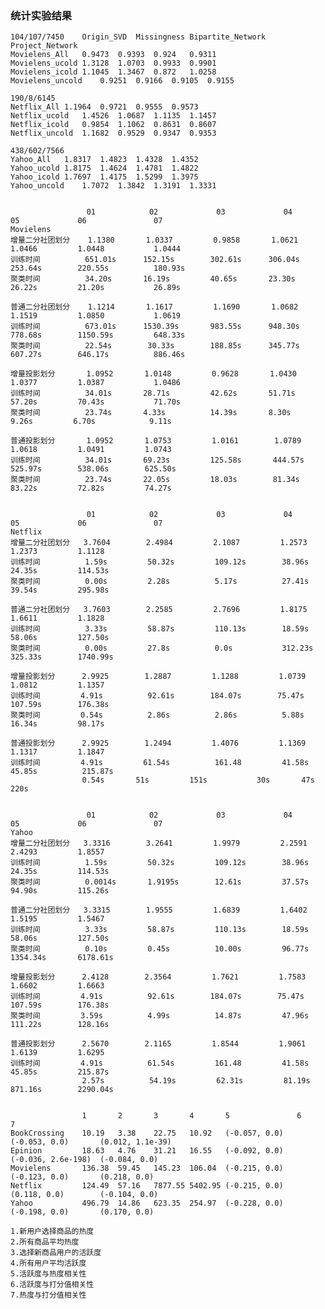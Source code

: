 ### 统计实验结果

	104/107/7450	Origin_SVD	Missingness	Bipartite_Network	Project_Network
	Movielens_All	0.9473	0.9393	0.924	0.9311
	Movielens_ucold	1.3128	1.0703	0.9933	0.9901
	Movielens_icold	1.1045	1.3467	0.872	1.0258
	Movielens_uncold	0.9251	0.9166	0.9105	0.9155

	190/8/6145				
	Netflix_All	1.1964	0.9721	0.9555	0.9573
	Netflix_ucold	1.4526	1.0687	1.1135	1.1457
	Netflix_icold	0.9854	1.1062	0.8631	0.8607
	Netflix_uncold	1.1682	0.9529	0.9347	0.9353

	438/602/7566				
	Yahoo_All	1.8317	1.4823	1.4328	1.4352
	Yahoo_ucold	1.8175	1.4624	1.4781	1.4822
	Yahoo_icold	1.7697	1.4175	1.5299	1.3975
	Yahoo_uncold	1.7072	1.3842	1.3191	1.3331


                     01            02             03             04           05             06               07    
    Movielens      
    增量二分社团划分    1.1380       1.0337         0.9858       1.0621         1.0466         1.0448           1.0444
    训练时间          651.01s      152.15s        302.61s      306.04s        253.64s        220.55s          180.93s
    聚类时间          34.20s       16.19s         40.65s       23.30s         26.22s         21.20s           26.89s
                    
    普通二分社团划分    1.1214       1.1617         1.1690       1.0682         1.1519         1.0850           1.0619
    训练时间          673.01s      1530.39s       983.55s      948.30s        778.68s        1150.59s         648.33s
    聚类时间          22.54s        30.33s        188.85s      345.77s        607.27s        646.17s          886.46s
                     
    增量投影划分       1.0952       1.0148         0.9628       1.0430        1.0377         1.0387           1.0486
    训练时间          34.01s       28.71s         42.62s       51.71s         57.20s         70.43s           71.70s
    聚类时间          23.74s       4.33s          14.39s       8.30s          9.26s         6.70s            9.11s
    
    普通投影划分       1.0952       1.0753         1.0161        1.0789        1.0618         1.0491         1.0743
    训练时间          34.01s       69.23s         125.58s       444.57s       525.97s        538.06s        625.50s
    聚类时间          23.74s       22.05s         18.03s        81.34s        83.22s         72.82s         74.27s
    
    
                     01            02             03             04           05             06               07    
    Netflix      
    增量二分社团划分   3.7604        2.4984         2.1087         1.2573       1.2373         1.1128
    训练时间          1.59s         50.32s         109.12s        38.96s       24.35s         114.53s
    聚类时间          0.00s         2.28s          5.17s          27.41s       39.54s         295.98s
    
    普通二分社团划分   3.7603        2.2585         2.7696         1.8175       1.6611         1.1828
    训练时间          3.33s         58.87s         110.13s        18.59s       58.06s         127.50s    
    聚类时间          0.00s         27.8s          0.0s           312.23s      325.33s        1740.99s
    
    增量投影划分      2.9925        1.2887         1.1288         1.0739        1.0812         1.1357
    训练时间         4.91s          92.61s        184.07s        75.47s        107.59s        176.38s  
    聚类时间         0.54s          2.86s          2.86s          5.88s         16.34s         98.17s
    
    普通投影划分      2.9925        1.2494         1.4076         1.1369        1.1317         1.1847
    训练时间         4.91s         61.54s          161.48         41.58s       45.85s          215.87s
    				0.54s	    51s		    151s		   30s		 47s		 220s
    				
    				
                     01            02             03             04           05             06               07    
    Yahoo      
    增量二分社团划分   3.3316        3.2641         1.9979         2.2591       2.4293         1.8557
    训练时间          1.59s         50.32s         109.12s        38.96s       24.35s         114.53s
    聚类时间          0.0014s       1.9195s        12.61s         37.57s       94.90s         115.26s
    
    普通二分社团划分   3.3315        1.9555         1.6839         1.6402       1.5195         1.5467
    训练时间          3.33s         58.87s         110.13s        18.59s       58.06s         127.50s    
    聚类时间          0.10s         0.45s          10.00s         96.77s       1354.34s       6178.61s
    
    增量投影划分      2.4128        2.3564         1.7621         1.7583        1.6602         1.6663
    训练时间         4.91s          92.61s        184.07s        75.47s        107.59s        176.38s  
    聚类时间         3.59s          4.99s          14.87s         47.96s        111.22s        128.16s
    
    普通投影划分      2.5670        2.1165         1.8544         1.9061        1.6139         1.6295
    训练时间         4.91s          61.54s         161.48         41.58s        45.85s         215.87s
    				2.57s	       54.19s		  62.31s         81.19s		   871.16s		  2290.04s
    				
    				
    	            1       2       3       4       5               6                   7
    BookCrossing	10.19	3.38	22.75	10.92	(-0.057, 0.0)	(-0.053, 0.0)	    (0.012, 1.1e-39)
    Epinion	        18.63	4.76	31.21	16.55	(-0.092, 0.0)	(-0.036, 2.6e-198)	(-0.084, 0.0)
    Movielens	    136.38	59.45	145.23	106.04	(-0.215, 0.0)	(-0.123, 0.0)	    (0.218, 0.0)
    Netflix	        124.49	57.16	7877.55	5402.95	(-0.215, 0.0)	(0.118, 0.0)	    (-0.104, 0.0)
    Yahoo           496.79  14.86   623.35  254.97  (-0.228, 0.0)   (-0.198, 0.0)       (0.170, 0.0)

    1.新用户选择商品的热度	
    2.所有商品平均热度	
    3.选择新商品用户的活跃度	
    4.所有用户平均活跃度	
    5.活跃度与热度相关性	
    6.活跃度与打分值相关性	
    7.热度与打分值相关性
    
